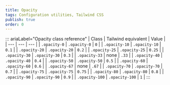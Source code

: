 ```yaml
---
title: Opacity 
tags: Configuration utilities, Tailwind CSS
publish: true
order: 0
---
```




::: ariaLabel="Opacity class reference"
| Class | Tailwind equivalent | Value |
| --- | --- | --- |
| `.opacity-0` | `.opacity-0` | `0` |
| `.opacity-10` | `.opacity-10` | `0.1` |
| `.opacity-20` | `.opacity-20` | `0.2` |
| `.opacity-25` | `.opacity-25` | `0.25` |
| `.opacity-30` | `.opacity-30` | `0.3` |
| `.opacity-33` | none | `.33` |
| `.opacity-40` | `.opacity-40` | `0.4` |
| `.opacity-50` | `.opacity-50` | `0.5` |
| `.opacity-60` | `.opacity-60` | `0.6` |
| `.opacity-67` | none | `.67` |
| `.opacity-70` | `.opacity-70` | `0.7` |
| `.opacity-75` | `.opacity-75` | `0.75` |
| `.opacity-80` | `.opacity-80` | `0.8` |
| `.opacity-90` | `.opacity-90` | `0.9` |
| `.opacity-100` | `.opacity-100` | `1` |
:::


